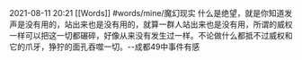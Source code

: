 2021-08-11  20:21
[[Words]]
#words/mine/魔幻现实 
什么是绝望，就是你知道发声是没有用的，站出来也是没有用的，就算一群人站出来也是没有用，所谓的威权一样可以把这一切都碾碎，好像从来没有发生过一样。不论做什么都抵不过威权和它的爪牙，狰狞的面孔吞噬一切。--成都49中事件有感